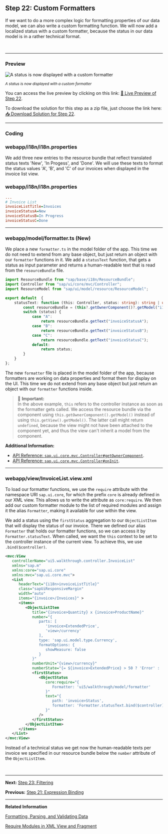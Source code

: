 ## Step 22: Custom Formatters

If we want to do a more complex logic for formatting properties of our data model, we can also write a custom formatting function. We will now add a localized status with a custom formatter, because the status in our data model is in a rather technical format.

&nbsp;

***

### Preview
  
![](https://sdk.openui5.org/docs/topics/loio7aa185a90dd7495cb6ec30c96bc80a54_LowRes.png "A status is now displayed with a custom formatter")

<sup>*A status is now displayed with a custom formatter*</sup>

You can access the live preview by clicking on this link: [🔗 Live Preview of Step 22](https://sap-samples.github.io/ui5-typescript-walkthrough/step-22/index-cdn.html).

To download the solution for this step as a zip file, just choose the link here: [📥 Download Solution for Step 22](https://sap-samples.github.io/ui5-typescript-walkthrough/ui5-typescript-walkthrough-step-22.zip).

***

### Coding

### webapp/i18n/i18n.properties

We add three new entries to the resource bundle that reflect translated status texts 'New', 'In Progess', and 'Done'. We will use these texts to format the status values 'A', 'B', and 'C' of our invoices when displayed in the invoice list view.


### webapp/i18n/i18n.properties

```ini
...
# Invoice List
invoiceListTitle=Invoices
invoiceStatusA=New
invoiceStatusB=In Progress
invoiceStatusC=Done
```

***

### webapp/model/formatter.ts \(New\)

We place a new `formatter.ts` in the model folder of the app. This time we do not need to extend from any base object, but just return an object with our `formatter` functions in it. We add a `statusText` function, that gets a status as input parameter and returns a human-readable text that is read from the `resourceBundle` file.

```ts
import ResourceBundle from "sap/base/i18n/ResourceBundle";
import Controller from "sap/ui/core/mvc/Controller";
import ResourceModel from "sap/ui/model/resource/ResourceModel";

export default  {
    statusText: function (this: Controller, status: string): string | undefined {
        const resourceBundle = (this?.getOwnerComponent()?.getModel("i18n") as ResourceModel)?.getResourceBundle() as ResourceBundle;
        switch (status) {
            case "A":
                return resourceBundle.getText("invoiceStatusA");
            case "B":
                return resourceBundle.getText("invoiceStatusB");
            case "C":
                return resourceBundle.getText("invoiceStatusC");
            default:
                return status;
        }
    }
};

```

The new `formatter` file is placed in the model folder of the app, because formatters are working on data properties and format them for display on the UI. This time we do not extend from any base object but just return an object with our `formatter` functions inside.


>📌 **Important:** <br>
> In the above example, `this` refers to the controller instance as soon as the formatter gets called. We access the resource bundle via the component using `this.getOwnerComponent().getModel()` instead of using `this.getView().getModel()`. The latter call might return `undefined`, because the view might not have been attached to the component yet, and thus the view can't inherit a model from the component.

**Additional Information:**

-   [API Reference: `sap.ui.core.mvc.Controller#getOwnerComponent`](https://sdk.openui5.org/#/api/sap.ui.core.mvc.Controller/methods/getOwnerComponent). 
-   [API Reference: `sap.ui.core.mvc.Controller#onInit`](https://sdk.openui5.org/#/api/sap.ui.core.mvc.Controller/methods/onInit). 

***

### webapp/view/InvoiceList.view.xml

To load our formatter functions, we use the `require` attribute with the namespace URI `sap.ui.core`, for which the prefix `core` is already defined in our XML view. This allows us to write the attribute as `core:require`. We then add our custom formatter module to the list of required modules and assign it the alias `Formatter`, making it available for use within the view.

We add a status using the `firstStatus` aggregation to our `ObjectListItem` that will display the status of our invoice. There we defined our alias `Formatter` that holds our formatter functions, so we can access it by `Formatter.statusText`. When called, we want the `this` context to be set to the controller instance of the current view. To achieve this, we use `.bind($controller)`.

```xml
<mvc:View
   controllerName="ui5.walkthrough.controller.InvoiceList"
   xmlns="sap.m"
   xmlns:core="sap.ui.core"
   xmlns:mvc="sap.ui.core.mvc">
   <List
      headerText="{i18n>invoiceListTitle}"
      class="sapUiResponsiveMargin"
      width="auto"
      items="{invoice>/Invoices}" >
      <items>
         <ObjectListItem
            title="{invoice>Quantity} x {invoice>ProductName}"
            number="{
               parts: [
                  'invoice>ExtendedPrice', 
                  'view>/currency'
               ],
               type: 'sap.ui.model.type.Currency',
               formatOptions: {
                  showMeasure: false
               }
            }"
            numberUnit="{view>/currency}"
            numberState="{= ${invoice>ExtendedPrice} > 50 ? 'Error' : 'Success' }">
            <firstStatus>
               <ObjectStatus
                  core:require="{
                     Formatter: 'ui5/walkthrough/model/formatter'
                  }"
                  text="{
                     path: 'invoice>Status',
                     formatter: 'Formatter.statusText.bind($controller)'
                  }"
               />
            </firstStatus>
         </ObjectListItem>
      </items>
   </List>
</mvc:View>
```

Instead of a technical status we get now the human-readable texts per invoice we specified in our resource bundle below the `number` attribute of the `ObjectListItem`.

&nbsp; 
 
***

**Next:** [Step 23: Filtering](../23/README.md "In this step, we add a search field for our product list and define a filter that represents the search term. When searching, the list is automatically updated to show only the items that match the search term.")

**Previous:** [Step 21: Expression Binding](../21/README.md "Sometimes the predefined types of OpenUI5 are not flexible enough and you want to do a simple calculation or formatting in the view - that is where expressions are really helpful. We use them to format our price according to the current number in the data model..")

***

**Related Information** 

[Formatting, Parsing, and Validating Data](https://sdk.openui5.org/topic/07e4b920f5734fd78fdaa236f26236d8.html "Data that is presented on the UI often has to be converted so that is human readable and fits to the locale of the user. On the other hand, data entered by the user has to be parsed and validated to be understood by the data source. For this purpose, you use formatters and data types.")

[Require Modules in XML View and Fragment](https://sdk.openui5.org/topic/b11d853a8e784db6b2d210ef57b0f7d7.html "Modules can be required in XML views and fragments and assigned to aliases which can be used as variables in properties, event handlers, and bindings.")
